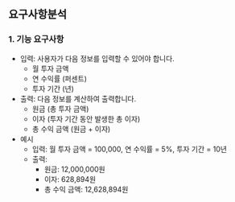 
## 요구사항분석
### 1. 기능 요구사항
- 입력: 사용자가 다음 정보를 입력할 수 있어야 합니다.
  - 월 투자 금액
  - 연 수익률 (퍼센트)
  - 투자 기간 (년)
- 출력: 다음 정보를 계산하여 출력합니다.
  - 원금 (총 투자 금액)
  - 이자 (투자 기간 동안 발생한 총 이자)
  - 총 수익 금액 (원금 + 이자)
- 예시
  - 입력: 월 투자 금액 = 100,000, 연 수익률 = 5%, 투자 기간 = 10년
  - 출력:
    - 원금: 12,000,000원
    - 이자: 628,894원
    - 총 수익 금액: 12,628,894원

